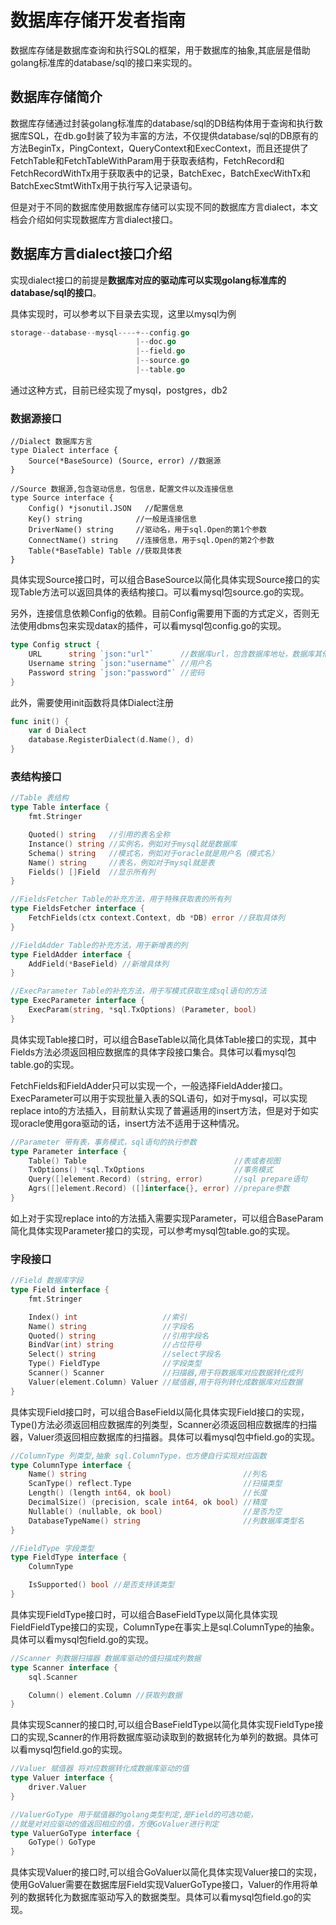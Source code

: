 # 数据库存储开发者指南

数据库存储是数据库查询和执行SQL的框架，用于数据库的抽象,其底层是借助golang标准库的database/sql的接口来实现的。

## 数据库存储简介

数据库存储通过封装golang标准库的database/sql的DB结构体用于查询和执行数据库SQL，在db.go封装了较为丰富的方法，不仅提供database/sql的DB原有的方法BeginTx，PingContext，QueryContext和ExecContext，而且还提供了FetchTable和FetchTableWithParam用于获取表结构，FetchRecord和FetchRecordWithTx用于获取表中的记录，BatchExec，BatchExecWithTx和BatchExecStmtWithTx用于执行写入记录语句。

但是对于不同的数据库使用数据库存储可以实现不同的数据库方言dialect，本文档会介绍如何实现数据库方言dialect接口。

## 数据库方言dialect接口介绍

实现dialect接口的前提是**数据库对应的驱动库可以实现golang标准库的database/sql的接口**。

具体实现时，可以参考以下目录去实现，这里以mysql为例

```go
storage--database--mysql----+--config.go        
                            |--doc.go
							|--field.go
                            |--source.go
                            |--table.go

```

通过这种方式，目前已经实现了mysql，postgres，db2

### 数据源接口

```golang
//Dialect 数据库方言
type Dialect interface {
	Source(*BaseSource) (Source, error) //数据源
}

//Source 数据源,包含驱动信息，包信息，配置文件以及连接信息
type Source interface {
	Config() *jsonutil.JSON   //配置信息
	Key() string            //一般是连接信息
	DriverName() string     //驱动名，用于sql.Open的第1个参数
	ConnectName() string    //连接信息，用于sql.Open的第2个参数
	Table(*BaseTable) Table //获取具体表
}
```

具体实现Source接口时，可以组合BaseSource以简化具体实现Source接口的实现Table方法可以返回具体的表结构接口。可以看mysql包source.go的实现。

另外，连接信息依赖Config的依赖。目前Config需要用下面的方式定义，否则无法使用dbms包来实现datax的插件，可以看mysql包config.go的实现。

```go
type Config struct {
	URL      string `json:"url"`      //数据库url，包含数据库地址，数据库其他参数
	Username string `json:"username"` //用户名
	Password string `json:"password"` //密码
}
```

此外，需要使用init函数将具体Dialect注册

```go
func init() {
	var d Dialect
	database.RegisterDialect(d.Name(), d)
}
```

### 表结构接口

```go
//Table 表结构
type Table interface {
	fmt.Stringer

	Quoted() string   //引用的表名全称
	Instance() string //实例名，例如对于mysql就是数据库
	Schema() string   //模式名，例如对于oracle就是用户名（模式名）
	Name() string     //表名，例如对于mysql就是表
	Fields() []Field  //显示所有列
}

//FieldsFetcher Table的补充方法，用于特殊获取表的所有列
type FieldsFetcher interface {
	FetchFields(ctx context.Context, db *DB) error //获取具体列
}

//FieldAdder Table的补充方法，用于新增表的列
type FieldAdder interface {
	AddField(*BaseField) //新增具体列
}

//ExecParameter Table的补充方法，用于写模式获取生成sql语句的方法
type ExecParameter interface {
	ExecParam(string, *sql.TxOptions) (Parameter, bool)
}
```

具体实现Table接口时，可以组合BaseTable以简化具体Table接口的实现，其中Fields方法必须返回相应数据库的具体字段接口集合。具体可以看mysql包table.go的实现。

FetchFields和FieldAdder只可以实现一个，一般选择FieldAdder接口。ExecParameter可以用于实现批量入表的SQL语句，如对于mysql，可以实现replace into的方法插入，目前默认实现了普遍适用的insert方法，但是对于如实现oracle使用gora驱动的话，insert方法不适用于这种情况。

```go
//Parameter 带有表，事务模式，sql语句的执行参数
type Parameter interface {
	Table() Table                                 //表或者视图
	TxOptions() *sql.TxOptions                    //事务模式
	Query([]element.Record) (string, error)       //sql prepare语句
	Agrs([]element.Record) ([]interface{}, error) //prepare参数
}
```

如上对于实现replace into的方法插入需要实现Parameter，可以组合BaseParam简化具体实现Parameter接口的实现，可以参考mysql包table.go的实现。

### 字段接口

```go
//Field 数据库字段
type Field interface {
	fmt.Stringer

	Index() int                   //索引
	Name() string                 //字段名
	Quoted() string               //引用字段名
	BindVar(int) string           //占位符号
	Select() string               //select字段名
	Type() FieldType              //字段类型
	Scanner() Scanner             //扫描器,用于将数据库对应数据转化成列
	Valuer(element.Column) Valuer //赋值器,用于将列转化成数据库对应数据
}
```

具体实现Field接口时，可以组合BaseField以简化具体实现Field接口的实现，Type()方法必须返回相应数据库的列类型，Scanner必须返回相应数据库的扫描器，Valuer须返回相应数据库的扫描器。具体可以看mysql包中field.go的实现。

```go
//ColumnType 列类型,抽象 sql.ColumnType，也方便自行实现对应函数
type ColumnType interface {
	Name() string                                   //列名
	ScanType() reflect.Type                         //扫描类型
	Length() (length int64, ok bool)                //长度
	DecimalSize() (precision, scale int64, ok bool) //精度
	Nullable() (nullable, ok bool)                  //是否为空
	DatabaseTypeName() string                       //列数据库类型名
}

//FieldType 字段类型
type FieldType interface {
	ColumnType

	IsSupported() bool //是否支持该类型
}
```

具体实现FieldType接口时，可以组合BaseFieldType以简化具体实现FieldFieldType接口的实现，ColumnType在事实上是sql.ColumnType的抽象。具体可以看mysql包field.go的实现。

```go
//Scanner 列数据扫描器 数据库驱动的值扫描成列数据
type Scanner interface {
	sql.Scanner

	Column() element.Column //获取列数据
}
```

具体实现Scanner的接口时,可以组合BaseFieldType以简化具体实现FieldType接口的实现,Scanner的作用将数据库驱动读取到的数据转化为单列的数据。具体可以看mysql包field.go的实现。

```go
//Valuer 赋值器 将对应数据转化成数据库驱动的值
type Valuer interface {
	driver.Valuer
}

//ValuerGoType 用于赋值器的golang类型判定,是Field的可选功能，
//就是对对应驱动的值返回相应的值，方便GoValuer进行判定
type ValuerGoType interface {
	GoType() GoType
}
```

具体实现Valuer的接口时,可以组合GoValuer以简化具体实现Valuer接口的实现，使用GoValuer需要在数据库层Field实现ValuerGoType接口，Valuer的作用将单列的数据转化为数据库驱动写入的数据类型。具体可以看mysql包field.go的实现。